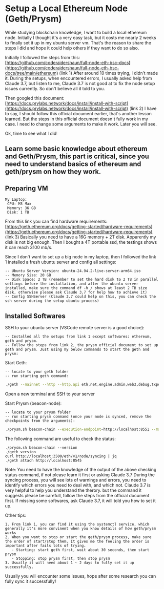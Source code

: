 # Setup a Local Ethereum Node (Geth/Prysm)

While studying blockchain knowledge, I want to build a local ethereum node. Initially I thought it's a very easy task, but it costs me nearly 2 weeks to finally set it up in my ubuntu server vm.
That's the reason to share the steps I did and hope it could help others if they want to do so also.


Initially I followed the steps from this: [https://github.com/coderaidershaun/full-node-eth-bsc-docs](https://github.com/coderaidershaun/full-node-eth-bsc-docs/tree/main/ethereum)  (link 1)
After around 10 times trying, I didn't made it. During the setups, when encountered errors, I usually asked help from Claude 3.7, but listen to me, Claude 3.7 is not good at to fix the node setup issues currently. So don't believe all it told to you.

Then googled this document: [https://docs.prylabs.network/docs/install/install-with-script](https://docs.prylabs.network/docs/install/install-with-script) (link 2)
I have to say, I should follow this official document earlier, that's another lesson learned. But the steps in this official document doesn't fully work in my case. I need to change some arguments to make it work. Later you will see.


Ok, time to see what I did!

## Learn some basic knowledge about ethereum and Geth/Prysm, this part is critical, since you need to understand basics of ethereum and geth/prysm on how they work.

## Preparing VM
```
My Laptop: 
 CPU: M3 Max
 Memory: 36 GB
 Disk: 1 TB
```

From this link you can find hardware requirements: [https://geth.ethereum.org/docs/getting-started/hardware-requirements](https://geth.ethereum.org/docs/getting-started/hardware-requirements) (link 3)
Basically you need to have a 16G memory + 2T disk. Apparently my disk is not big enough.
Then I bought a 4T portable ssd, the testings shows it can reach 3100 mb/s. 

Since I don't want to set up a big node in my laptop, then I followed the link 1 installed a fresh ubuntu server and config all settings:
```
-- Ubuntu Server Version: ubuntu-24.04.2-live-server-arm64.iso
-- Memory Size: 20 GB
-- Disk Space: 2 TB (remember to set the hard disk to 2 TB in parallel settings before the installation, and after the ubuntu server installed, make sure the command df -h / shows at least 2 TB size disk, otherwise please ask Claude 3.7 for help how to achieve it) 
-- Config SSHServer (Claude 3.7 could help on this, you can check the ssh server during the setup ubuntu process)
```
## Installed Softwares
SSH to your ubuntu server (VSCode remote server is a good choice):
```
-- Installed all the setups from link 1 except softwares: ethereum, geth and prysm.
-- Follow the steps from link 2, the prysm official document to set up geth and prysm. Just using my below commands to start the geth and prysm:
```

Start Geth:
```
-- locate to your geth folder
-- run starting geth command:
```
```bash
./geth --mainnet --http --http.api eth,net,engine,admin,web3,debug,txpool --ws --ws.port 8546 --ws.api eth,net,web3,txpool,debug --authrpc.jwtsecret=/home/mich/ethereum/jwt.hex --cache=8192 --maxpeers=50
```
Open a new terminal and SSH to your server

Start Prysm (beacon-node):
```
-- locate to your prysm folder
-- run starting prysm command (once your node is synced, remove the checkpoints from the arguments):
```
```bash
./prysm.sh beacon-chain --execution-endpoint=http://localhost:8551 --mainnet --jwt-secret=/home/mich/ethereum/jwt.hex --checkpoint-sync-url=https://sync-mainnet.beaconcha.in --genesis-beacon-api-url=https://sync-mainnet.beaconcha.in --p2p-max-peers=30
```

The following command are useful to check the status:
```
./prysm.sh beacon-chain --version
./geth version
curl http://localhost:3500/eth/v1/node/syncing | jq
./geth attach http://localhost:8545
```
Note: You need to have the knowledge of the output of the above checking status command, if not please learn it first or asking Claude 3.7
During the syncing process, you will see lots of warnings and errors, you need to identify which errors you need to deal with, and which not.
Claude 3.7 is very helpful to help you understand the therory. but the command it suggests please be carefull, follow the steps from the official
document first.
If missing some softwares, ask Claude 3.7, it will told you how to set it up.

Other tips:
```
1. From link 1, you can find it using the systemctl service, which generally it's more convinent when you know details of how geth/prysm works
2. When you want to stop or start the geth/prysm process, make sure the order of start/stop them. It gives me the feeling the order is important after fails lots of trying.
   - Starting: start geth first, wait about 30 seconds, then start prysm
   - Stopping: stop prysm first, then stop prysm
3. Usually it will need about 1 ~ 2 days to fully set it up successfully.
```

Usually you will encounter some issues, hope after some research you can fully sync it successfully!

